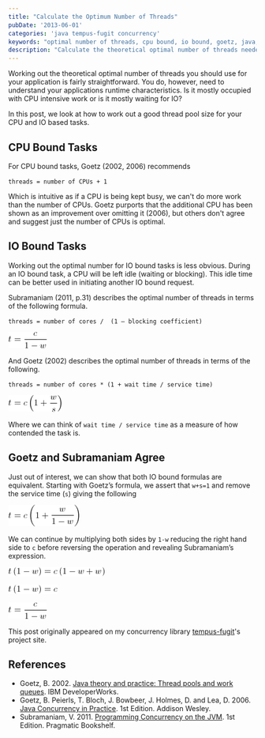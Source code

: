 ```yaml
---
title: "Calculate the Optimum Number of Threads"
pubDate: '2013-06-01'
categories: 'java tempus-fugit concurrency'
keywords: "optimal number of threads, cpu bound, io bound, goetz, java, tempus-fugit, throughput, low latency"
description: "Calculate the theoretical optimal number of threads needed for both CPU and IO bound applications."
---
```


Working out the theoretical optimal number of threads you should use for your application is fairly straightforward. You do, however, need to understand your applications runtime characteristics. Is it mostly occupied with CPU intensive work or is it mostly waiting for IO?

In this post, we look at how to work out a good thread pool size for your CPU and IO based tasks.


## CPU Bound Tasks

For CPU bound tasks, Goetz (2002, 2006) recommends

```shell
threads = number of CPUs + 1
```

Which is intuitive as if a CPU is being kept busy, we can't do more work than the number of CPUs. Goetz purports that the additional CPU has been shown as an improvement over omitting it (2006), but others don't agree and suggest just the number of CPUs is optimal.


## IO Bound Tasks

Working out the optimal number for IO bound tasks is less obvious. During an IO bound task, a CPU will be left idle (waiting or blocking). This idle time can be better used in initiating another IO bound request.

Subramaniam (2011, p.31) describes the optimal number of threads in terms of the following formula.

```shell
threads = number of cores /  (1 – blocking coefficient)
```

![](../images/optimal-threads/subramaniam.gif)

And Goetz (2002) describes the optimal number of threads in terms of the following.

```shell
threads = number of cores * (1 + wait time / service time)
```

![](../images/optimal-threads/goetz-1.gif)

Where we can think of `wait time / service time` as a measure of how contended the task is.

## Goetz and Subramaniam Agree

Just out of interest, we can show that both IO bound formulas are equivalent. Starting with Goetz’s formula, we assert that `w+s=1` and remove the service time (`s`) giving the following

![](../images/optimal-threads/goetz-2.gif)

We can continue by multiplying both sides by `1-w` reducing the right hand side to `c` before reversing the operation and revealing Subramaniam’s expression.

![](../images/optimal-threads/goetz-3.gif)

![](../images/optimal-threads/goetz-4.gif)

![](../images/optimal-threads/subramaniam.gif)

This post originally appeared on my concurrency library [tempus-fugit](http://tempusfugitlibrary.org/)'s project site.

## References

- Goetz, B. 2002. [Java theory and practice: Thread pools and work queues](http://www.ibm.com/developerworks/java/library/j-jtp0730/index.html). IBM DeveloperWorks.
- Goetz, B. Peierls, T. Bloch, J. Bowbeer, J. Holmes, D. and Lea, D. 2006. [Java Concurrency in Practice](http://amzn.to/NrXQPZ). 1st Edition. Addison Wesley.
- Subramaniam, V. 2011. [Programming Concurrency on the JVM](http://amzn.to/NrXXuI). 1st Edition. Pragmatic Bookshelf.